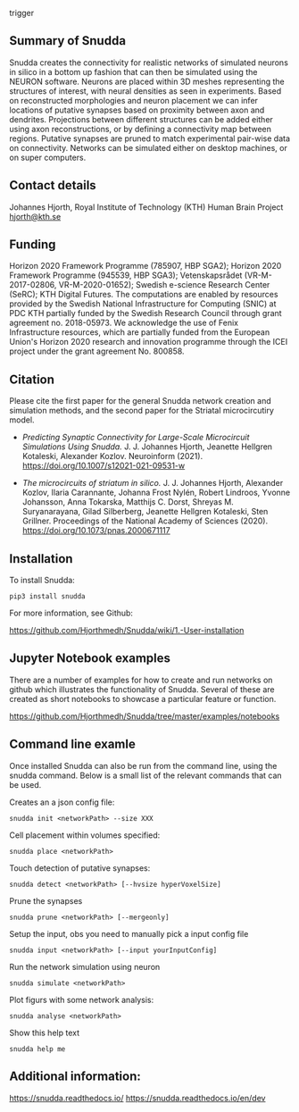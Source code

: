trigger
## Summary of Snudda
Snudda creates the connectivity for realistic networks of simulated neurons in silico in a bottom up fashion that can then be simulated using the NEURON software. Neurons are placed within 3D meshes representing the structures of interest, with neural densities as seen in experiments. Based on reconstructed morphologies and neuron placement we can infer locations of putative synapses based on proximity between axon and dendrites. Projections between different structures can be added either using axon reconstructions, or by defining a connectivity map between regions. Putative synapses are pruned to match experimental pair-wise data on connectivity. Networks can be simulated either on desktop machines, or on super computers.

## Contact details
Johannes Hjorth, Royal Institute of Technology (KTH)
Human Brain Project
hjorth@kth.se

## Funding
Horizon 2020 Framework Programme (785907, HBP SGA2); Horizon 2020 Framework Programme (945539, HBP SGA3); Vetenskapsrådet (VR-M-2017-02806, VR-M-2020-01652); Swedish e-science Research Center (SeRC); KTH Digital Futures. The computations are enabled by resources provided by the Swedish National Infrastructure for Computing (SNIC) at PDC KTH partially funded by the Swedish Research Council through grant agreement no. 2018-05973. We acknowledge the use of Fenix Infrastructure resources, which are partially funded from the European Union's Horizon 2020 research and innovation programme through the ICEI project under the grant agreement No. 800858.

## Citation
Please cite the first paper for the general Snudda network creation and simulation methods, and the second paper for the Striatal microcircutiry model.

* *Predicting Synaptic Connectivity for Large-Scale Microcircuit Simulations Using Snudda.* J. J. Johannes Hjorth, Jeanette Hellgren Kotaleski, Alexander Kozlov. Neuroinform (2021). https://doi.org/10.1007/s12021-021-09531-w

* *The microcircuits of striatum in silico.* J. J. Johannes Hjorth, Alexander Kozlov, Ilaria Carannante, Johanna Frost Nylén, Robert Lindroos, Yvonne Johansson, Anna Tokarska, Matthijs C. Dorst, Shreyas M. Suryanarayana, Gilad Silberberg, Jeanette Hellgren Kotaleski, Sten Grillner. Proceedings of the National Academy of Sciences (2020). https://doi.org/10.1073/pnas.2000671117

## Installation

To install Snudda:

```
pip3 install snudda
```

For more information, see Github:

https://github.com/Hjorthmedh/Snudda/wiki/1.-User-installation

## Jupyter Notebook examples

There are a number of examples for how to create and run networks on github which illustrates the functionality of Snudda. Several of these are created as short notebooks to showcase a particular feature or function.

https://github.com/Hjorthmedh/Snudda/tree/master/examples/notebooks

## Command line examle

Once installed Snudda can also be run from the command line, using the snudda command. Below is a small list of the relevant commands that can be used.

Creates an a json config file:
```
snudda init <networkPath> --size XXX
```

Cell placement within volumes specified:
```
snudda place <networkPath>
```

Touch detection of putative synapses:
```
snudda detect <networkPath> [--hvsize hyperVoxelSize]
```

Prune the synapses
```
snudda prune <networkPath> [--mergeonly]
```

Setup the input, obs you need to manually pick a input config file
```
snudda input <networkPath> [--input yourInputConfig]
```

Run the network simulation using neuron
```
snudda simulate <networkPath>
```

Plot figurs with some network analysis:
```
snudda analyse <networkPath>
```

Show this help text
```
snudda help me
```


## Additional information:

https://snudda.readthedocs.io/
https://snudda.readthedocs.io/en/dev
